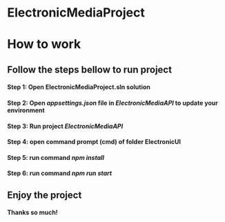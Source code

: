# ElectronicMediaProject

# How to work

## Follow the steps bellow to run project

#### Step 1: Open ElectronicMediaProject.sln solution
#### Step 2: Open ***appsettings.json*** file in ***ElectronicMediaAPI*** to update your environment
#### Step 3: Run project ***ElectronicMediaAPI*** 
#### Step 4: open command prompt (cmd) of folder ElectronicUI
#### Step 5: run command ***npm install***
#### Step 6: run command ***npm run start***

## Enjoy the project

#### Thanks so much!
